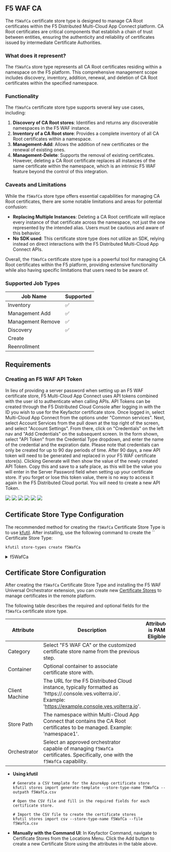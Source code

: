 ## F5 WAF CA

The `f5WafCa` certificate store type is designed to manage CA Root certificates within the F5 Distributed Multi-Cloud App Connect platform. CA Root certificates are critical components that establish a chain of trust between entities, ensuring the authenticity and reliability of certificates issued by intermediate Certificate Authorities.

### What does it represent?
The `f5WafCa` store type represents all CA Root certificates residing within a namespace on the F5 platform. This comprehensive management scope includes discovery, inventory, addition, renewal, and deletion of CA Root certificates within the specified namespace.

### Functionality
The `f5WafCa` certificate store type supports several key use cases, including:
1. **Discovery of CA Root stores**: Identifies and returns any discoverable namespaces in the F5 WAF instance.
2. **Inventory of a CA Root store**: Provides a complete inventory of all CA Root certificates within a namespace.
3. **Management-Add**: Allows the addition of new certificates or the renewal of existing ones.
4. **Management-Delete**: Supports the removal of existing certificates. However, deleting a CA Root certificate replaces all instances of the same certificate within the namespace, which is an intrinsic F5 WAF feature beyond the control of this integration.

### Caveats and Limitations
While the `f5WafCa` store type offers essential capabilities for managing CA Root certificates, there are some notable limitations and areas for potential confusion:
- **Replacing Multiple Instances**: Deleting a CA Root certificate will replace every instance of that certificate across the namespace, not just the one represented by the intended alias. Users must be cautious and aware of this behavior.
- **No SDK used**: This certificate store type does not utilize an SDK, relying instead on direct interactions with the F5 Distributed Multi-Cloud App Connect APIs.

Overall, the `f5WafCa` certificate store type is a powerful tool for managing CA Root certificates within the F5 platform, providing extensive functionality while also having specific limitations that users need to be aware of.



### Supported Job Types

| Job Name | Supported |
| -------- | --------- |
| Inventory | ✅ |
| Management Add | ✅ |
| Management Remove | ✅ |
| Discovery | ✅ |
| Create |  |
| Reenrollment |  |

## Requirements

### Creating an F5 WAF API Token

In lieu of providing a server password when setting up an F5 WAF certificate store, F5 Multi-Cloud App Connect uses API tokens combined with the user id to authenticate when calling APIs.  API Tokens can be created through the F5 Distributed Cloud Console after logging in with the ID you wish to use for the Keyfactor certificate store.  Once logged in, select Multi-Cloud App Connect from the options under "Common services".  Next, select Account Services from the pull down at the top right of the screen, and select "Account Settings".  From there, click on "Credentials" on the left nav and "Add Credentials" on the subsequent screen.  In the form shown, select "API Token" from the Credential Type dropdown, and enter the name of the credential and the expiration date.  Please note that credentials can only be created for up to 90 day periods of time.  After 90 days, a new API token will need to be generated and replaced in your F5 WAF certificate store(s).  Clicking Generate will then show the value of the newly created API Token.  Copy this and save to a safe place, as this will be the value you will enter in the Server Password field when setting up your certificate store.  If you forget or lose this token value, there is no way to access it again in the F5 Distributed Cloud portal.  You will need to create a new API Token.

![](Images/image1.gif)
![](Images/image2.gif)
![](Images/image3.gif)
![](Images/image4.gif)
![](Images/image5.gif)
![](Images/image6.gif)



## Certificate Store Type Configuration

The recommended method for creating the `f5WafCa` Certificate Store Type is to use [kfutil](https://github.com/Keyfactor/kfutil). After installing, use the following command to create the `` Certificate Store Type:

```shell
kfutil store-types create f5WafCa
```

<details><summary>f5WafCa</summary>

Create a store type called `f5WafCa` with the attributes in the tables below:

### Basic Tab
| Attribute | Value | Description |
| --------- | ----- | ----- |
| Name | F5 WAF CA | Display name for the store type (may be customized) |
| Short Name | f5WafCa | Short display name for the store type |
| Capability | f5WafCa | Store type name orchestrator will register with. Check the box to allow entry of value |
| Supported Job Types (check the box for each) | Add, Discovery, Remove | Job types the extension supports |
| Supports Add | ✅ | Check the box. Indicates that the Store Type supports Management Add |
| Supports Remove | ✅ | Check the box. Indicates that the Store Type supports Management Remove |
| Supports Discovery | ✅ | Check the box. Indicates that the Store Type supports Discovery |
| Supports Reenrollment |  |  Indicates that the Store Type supports Reenrollment |
| Supports Create |  |  Indicates that the Store Type supports store creation |
| Needs Server | ✅ | Determines if a target server name is required when creating store |
| Blueprint Allowed | ✅ | Determines if store type may be included in an Orchestrator blueprint |
| Uses PowerShell |  | Determines if underlying implementation is PowerShell |
| Requires Store Password |  | Determines if a store password is required when configuring an individual store. |
| Supports Entry Password |  | Determines if an individual entry within a store can have a password. |

The Basic tab should look like this:

![f5WafCa Basic Tab](../docsource/images/f5WafCa-basic-store-type-dialog.png)

### Advanced Tab
| Attribute | Value | Description |
| --------- | ----- | ----- |
| Supports Custom Alias | Required | Determines if an individual entry within a store can have a custom Alias. |
| Private Key Handling | Forbidden | This determines if Keyfactor can send the private key associated with a certificate to the store. Required because IIS certificates without private keys would be invalid. |
| PFX Password Style | Default | 'Default' - PFX password is randomly generated, 'Custom' - PFX password may be specified when the enrollment job is created (Requires the Allow Custom Password application setting to be enabled.) |

The Advanced tab should look like this:

![f5WafCa Advanced Tab](../docsource/images/f5WafCa-advanced-store-type-dialog.png)

### Custom Fields Tab
Custom fields operate at the certificate store level and are used to control how the orchestrator connects to the remote target server containing the certificate store to be managed. The following custom fields should be added to the store type:

| Name | Display Name | Type | Default Value/Options | Required | Description |
| ---- | ------------ | ---- | --------------------- | -------- | ----------- |


The Custom Fields tab should look like this:

![f5WafCa Custom Fields Tab](../docsource/images/f5WafCa-custom-fields-store-type-dialog.png)



</details>

## Certificate Store Configuration

After creating the `f5WafCa` Certificate Store Type and installing the F5 WAF Universal Orchestrator extension, you can create new [Certificate Stores](https://software.keyfactor.com/Core-OnPrem/Current/Content/ReferenceGuide/Certificate%20Stores.htm?Highlight=certificate%20store) to manage certificates in the remote platform.

The following table describes the required and optional fields for the `f5WafCa` certificate store type.

| Attribute | Description | Attribute is PAM Eligible |
| --------- | ----------- | ------------------------- |
| Category | Select "F5 WAF CA" or the customized certificate store name from the previous step. | |
| Container | Optional container to associate certificate store with. | |
| Client Machine | The URL for the F5 Distributed Cloud instance, typically formatted as 'https://<instance-name>.console.ves.volterra.io'. Example: 'https://example.console.ves.volterra.io'. | |
| Store Path | The namespace within Multi-Cloud App Connect that contains the CA Root certificates to be managed. Example: 'namespace1'. | |
| Orchestrator | Select an approved orchestrator capable of managing `f5WafCa` certificates. Specifically, one with the `f5WafCa` capability. | |

* **Using kfutil**

    ```shell
    # Generate a CSV template for the AzureApp certificate store
    kfutil stores import generate-template --store-type-name f5WafCa --outpath f5WafCa.csv

    # Open the CSV file and fill in the required fields for each certificate store.

    # Import the CSV file to create the certificate stores
    kfutil stores import csv --store-type-name f5WafCa --file f5WafCa.csv
    ```

* **Manually with the Command UI**: In Keyfactor Command, navigate to Certificate Stores from the Locations Menu. Click the Add button to create a new Certificate Store using the attributes in the table above.